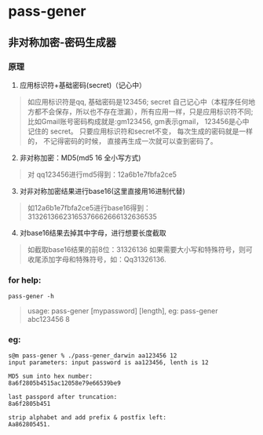 # pass-gener

## 非对称加密-密码生成器

### 原理
1. 应用标识符+基础密码(secret)（记心中）
> 如应用标识符是qq, 基础密码是123456;
> secret 自己记心中（本程序任何地方都不会保存，所以也不存在泄漏），所有应用一样，只是应用标识符不同;
> 比如Gmail账号密码构成就是:gm123456, gm表示gmail， 123456是心中记住的 secret。
> 只要应用标识符和secret不变， 每次生成的密码就是一样的， 不记得密码的时候， 直接再生成一次就可以查到密码了。

2. 非对称加密：MD5(md5 16 全小写方式)
> 对 qq123456进行md5得到：12a6b1e7fbfa2ce5

3. 对非对称加密结果进行base16(这里直接用16进制代替)
> 如12a6b1e7fbfa2ce5进行base16得到：31326136623165376662666132636535

4. 对base16结果去掉其中字母，进行想要长度截取
>  如截取base16结果的前8位：31326136
> 如果需要大小写和特殊符号，则可收尾添加字母和特殊符号，如：Qq31326136.
 

### for help:
`pass-gener -h`
> usage: pass-gener [mypassword] [length], eg: pass-gener abc123456 8

### eg:
```shell
s@m pass-gener % ./pass-gener_darwin aa123456 12
input parameters: input password is aa123456, lenth is 12 

MD5 sum into hex number:
8a6f2805b4515ac12058e79e66539be9

last passpord after truncation:
8a6f2805b451

strip alphabet and add prefix & postfix left:
Aa862805451.
```

